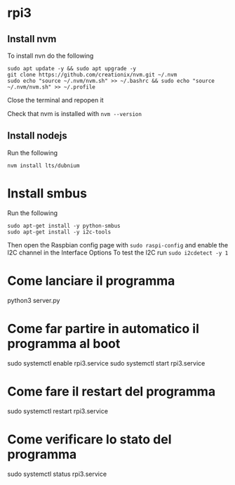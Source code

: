 # rpi3

## Install nvm
To install nvn do the following

```
sudo apt update -y && sudo apt upgrade -y
git clone https://github.com/creationix/nvm.git ~/.nvm
sudo echo "source ~/.nvm/nvm.sh" >> ~/.bashrc && sudo echo "source ~/.nvm/nvm.sh" >> ~/.profile
```

Close the terminal and repopen it

Check that nvm is installed with `nvm --version`


## Install nodejs
Run the following

`nvm install lts/dubnium`


# Install smbus
Run the following

```
sudo apt-get install -y python-smbus
sudo apt-get install -y i2c-tools
```

Then open the Raspbian config page with `sudo raspi-config` and enable 
the I2C channel in the Interface Options
To test the I2C run `sudo i2cdetect -y 1`

# Come lanciare il programma
python3 server.py

# Come far partire in automatico il programma al boot
sudo systemctl enable rpi3.service
sudo systemctl start rpi3.service

# Come fare il restart del programma
sudo systemctl restart rpi3.service

# Come verificare lo stato del programma
sudo systemctl status rpi3.service

